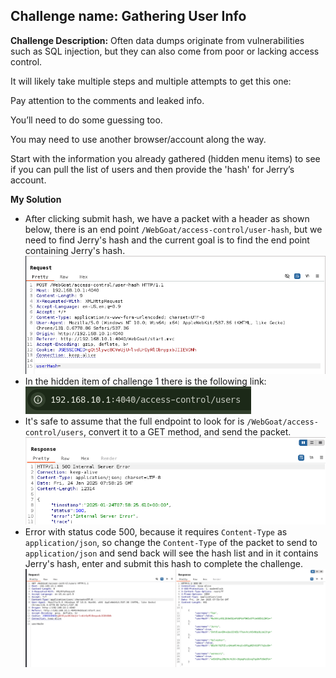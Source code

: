 ## Challenge name: Gathering User Info

**Challenge Description:**
Often data dumps originate from vulnerabilities such as SQL injection, but they can also come from poor or lacking access control.

It will likely take multiple steps and multiple attempts to get this one:

Pay attention to the comments and leaked info.

You’ll need to do some guessing too.

You may need to use another browser/account along the way.

Start with the information you already gathered (hidden menu items) to see if you can pull the list of users and then provide the 'hash' for Jerry’s account.

**My Solution**
- After clicking submit hash, we have a packet with a header as shown below, there is an end point `/WebGoat/access-control/user-hash`, but we need to find Jerry's hash and the current goal is to find the end point containing Jerry's hash.
![img](chall-attached/img-2.png)
- In the hidden item of challenge 1 there is the following link:
![img](chall-attached/img-3.png)
- It's safe to assume that the full endpoint to look for is `/WebGoat/access-control/users`, convert it to a GET method, and send the packet.
![img](chall-attached/img-4.png)
- Error with status code 500, because it requires `Content-Type` as `application/json`, so change the `Content-Type` of the packet to send to `application/json` and send back will see the hash list and in it contains Jerry's hash, enter and submit this hash to complete the challenge.
![img](chall-attached/img-5.png)